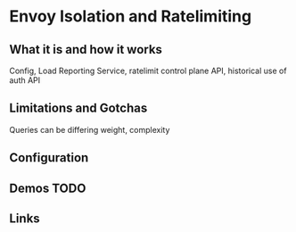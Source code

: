 # Envoy Isolation and Ratelimiting

## What it is and how it works

Config, Load Reporting Service, ratelimit control plane API, historical use of auth API

## Limitations and Gotchas

Queries can be differing weight, complexity



## Configuration



## Demos TODO



## Links


